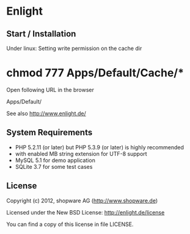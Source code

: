 Enlight
========================

Start / Installation
---------------------

Under linux: Setting write permission on the cache dir

 # chmod 777 Apps/Default/Cache/*

Open following URL in the browser

Apps/Default/

See also http://www.enlight.de/

System Requirements
---------------------

- PHP 5.2.11 (or later) but PHP 5.3.9 (or later) is highly recommended
- with enabled MB string extension for UTF-8 support
- MySQL 5.1 for demo application
- SQLite 3.7 for some test cases

License
---------------------

Copyright (c) 2012, shopware AG (http://www.shopware.de)

Licensed under the New BSD License: http://enlight.de/license

You can find a copy of this license in file LICENSE.